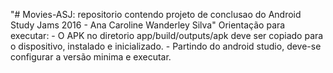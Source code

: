 "# Movies-ASJ: repositorio contendo projeto de conclusao do Android Study Jams 2016 - Ana Caroline Wanderley Silva" 
Orientação para executar:
    - O APK no diretorio app/build/outputs/apk deve ser copiado para o dispositivo, instalado e inicializado.
    - Partindo do android studio, deve-se configurar a versão minima e executar.
